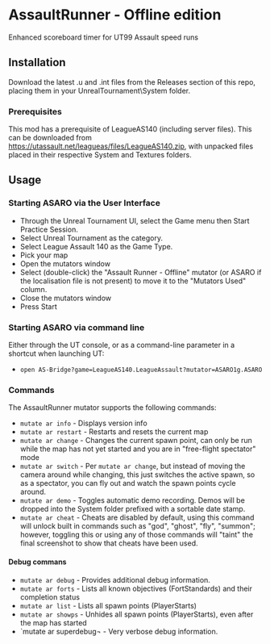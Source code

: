 # AssaultRunner - Offline edition
Enhanced scoreboard timer for UT99 Assault speed runs

## Installation

Download the latest .u and .int files from the Releases section of this repo, placing them in your UnrealTournament\System folder.

### Prerequisites

This mod has a prerequisite of LeagueAS140 (including server files). This can be downloaded from https://utassault.net/leagueas/files/LeagueAS140.zip, with unpacked files placed in their respective System and Textures folders.

## Usage

### Starting ASARO via the User Interface

- Through the Unreal Tournament UI, select the Game menu then Start Practice Session.
- Select Unreal Tournament as the category.
- Select League Assault 140 as the Game Type.
- Pick your map
- Open the mutators window
- Select (double-click) the "Assault Runner - Offline" mutator (or ASARO if the localisation file is not present) to move it to the "Mutators Used" column.
- Close the mutators window
- Press Start

### Starting ASARO via command line

Either through the UT console, or as a command-line parameter in a shortcut when launching UT:
- `open AS-Bridge?game=LeagueAS140.LeagueAssault?mutator=ASARO1g.ASARO`

### Commands

The AssaultRunner mutator supports the following commands:

 - `mutate ar info` - Displays version info
 - `mutate ar restart` - Restarts and resets the current map
 - `mutate ar change` - Changes the current spawn point, can only be run while the map has not yet started and you are in "free-flight spectator" mode
 - `mutate ar switch` - Per `mutate ar change`, but instead of moving the camera around while changing, this just switches the active spawn, so as a spectator, you can fly out and watch the spawn points cycle around.
 - `mutate ar demo` - Toggles automatic demo recording. Demos will be dropped into the System folder prefixed with a sortable date stamp.
 - `mutate ar cheat` - Cheats are disabled by default, using this command will unlock built in commands such as "god", "ghost", "fly", "summon"; however, toggling this or using any of those commands will "taint" the final screenshot to show that cheats have been used.
 
 
 #### Debug commans
 - `mutate ar debug` - Provides additional debug information.
 - `mutate ar forts` - Lists all known objectives (FortStandards) and their completion status
 - `mutate ar list` - Lists all spawn points (PlayerStarts)
 - `mutate ar showps` - Unhides all spawn points (PlayerStarts), even after the map has started
 - `mutate ar superdebug¬ - Very verbose debug information.
 
